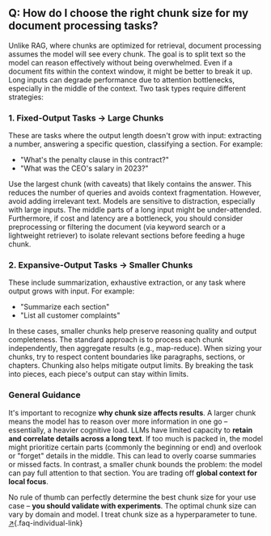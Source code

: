 ## Q: How do I choose the right chunk size for my document processing tasks?

Unlike RAG, where chunks are optimized for retrieval, document processing assumes the model will see every chunk. The goal is to split text so the model can reason effectively without being overwhelmed. Even if a document fits within the context window, it might be better to break it up. Long inputs can degrade performance due to attention bottlenecks, especially in the middle of the context. Two task types require different strategies:

### 1. Fixed-Output Tasks → Large Chunks

These are tasks where the output length doesn't grow with input: extracting a number, answering a specific question, classifying a section. For example:

* "What's the penalty clause in this contract?"
* "What was the CEO's salary in 2023?"

Use the largest chunk (with caveats) that likely contains the answer. This reduces the number of queries and avoids context fragmentation. However, avoid adding irrelevant text. Models are sensitive to distraction, especially with large inputs. The middle parts of a long input might be under-attended. Furthermore, if cost and latency are a bottleneck, you should consider preprocessing or filtering the document (via keyword search or a lightweight retriever) to isolate relevant sections before feeding a huge chunk.

### 2. Expansive-Output Tasks → Smaller Chunks

These include summarization, exhaustive extraction, or any task where output grows with input. For example:

* "Summarize each section"
* "List all customer complaints"

In these cases, smaller chunks help preserve reasoning quality and output completeness. The standard approach is to process each chunk independently, then aggregate results (e.g., map-reduce). When sizing your chunks, try to respect content boundaries like paragraphs, sections, or chapters. Chunking also helps mitigate output limits. By breaking the task into pieces, each piece's output can stay within limits.

### General Guidance

It's important to recognize **why chunk size affects results**. A larger chunk means the model has to reason over more information in one go – essentially, a heavier cognitive load. LLMs have limited capacity to **retain and correlate details across a long text**. If too much is packed in, the model might prioritize certain parts (commonly the beginning or end) and overlook or "forget" details in the middle. This can lead to overly coarse summaries or missed facts. In contrast, a smaller chunk bounds the problem: the model can pay full attention to that section. You are trading off **global context for local focus**. 

No rule of thumb can perfectly determine the best chunk size for your use case – **you should validate with experiments**. The optimal chunk size can vary by domain and model. I treat chunk size as a hyperparameter to tune. [↗](#q-how-do-i-choose-the-right-chunk-size-for-my-document-processing-tasks){.faq-individual-link}
